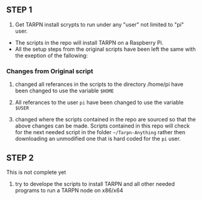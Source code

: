 ## STEP 1

1. Get TARPN install scrypts to run under any "user" not limited to "pi" user.
- The scripts in the repo will install TARPN on a Raspberry Pi.
- All the setup steps from the original scripts have been left the same with the exeption of the fallowing:

### Changes from Original script
1. changed all referances in the scripts to the directory /home/pi have been changed to use the variable `$HOME` 

2. All referances to the user `pi` have been changed to use the variable `$USER`

3. changed where the scripts contained in the repo are sourced so that the above changes can be made. Scripts contained in this repo will check for the next needed script in the folder `~/Tarpn-Anything` rather then downloading an unmodified one that is hard coded for the `pi` user.


## STEP 2

This is not complete yet
1. try to develope the scripts to install TARPN and all other needed programs to run a TARPN node on x86/x64
